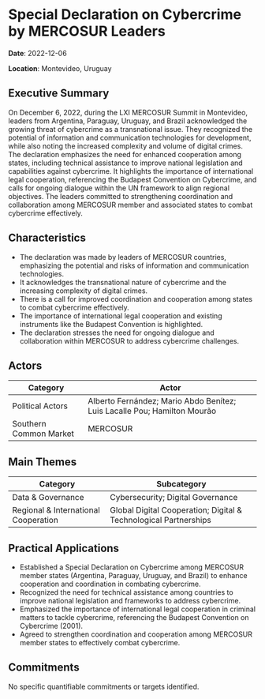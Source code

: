 # Special Declaration on Cybercrime by MERCOSUR Leaders

**Date**: 2022-12-06

**Location**: Montevideo, Uruguay

## Executive Summary

On December 6, 2022, during the LXI MERCOSUR Summit in Montevideo, leaders from Argentina, Paraguay, Uruguay, and Brazil acknowledged the growing threat of cybercrime as a transnational issue. They recognized the potential of information and communication technologies for development, while also noting the increased complexity and volume of digital crimes. The declaration emphasizes the need for enhanced cooperation among states, including technical assistance to improve national legislation and capabilities against cybercrime. It highlights the importance of international legal cooperation, referencing the Budapest Convention on Cybercrime, and calls for ongoing dialogue within the UN framework to align regional objectives. The leaders committed to strengthening coordination and collaboration among MERCOSUR member and associated states to combat cybercrime effectively.

## Characteristics

- The declaration was made by leaders of MERCOSUR countries, emphasizing the potential and risks of information and communication technologies.
- It acknowledges the transnational nature of cybercrime and the increasing complexity of digital crimes.
- There is a call for improved coordination and cooperation among states to combat cybercrime effectively.
- The importance of international legal cooperation and existing instruments like the Budapest Convention is highlighted.
- The declaration stresses the need for ongoing dialogue and collaboration within MERCOSUR to address cybercrime challenges.

## Actors

| Category | Actor |
| --- | --- |
| Political Actors | Alberto Fernández; Mario Abdo Benítez; Luis Lacalle Pou; Hamilton Mourão |
| Southern Common Market | MERCOSUR |

## Main Themes

| Category | Subcategory |
| --- | --- |
| Data & Governance | Cybersecurity; Digital Governance |
| Regional & International Cooperation | Global Digital Cooperation; Digital & Technological Partnerships |

## Practical Applications

- Established a Special Declaration on Cybercrime among MERCOSUR member states (Argentina, Paraguay, Uruguay, and Brazil) to enhance cooperation and coordination in combating cybercrime.
- Recognized the need for technical assistance among countries to improve national legislation and frameworks to address cybercrime.
- Emphasized the importance of international legal cooperation in criminal matters to tackle cybercrime, referencing the Budapest Convention on Cybercrime (2001).
- Agreed to strengthen coordination and cooperation among MERCOSUR member states to effectively combat cybercrime.

## Commitments

No specific quantifiable commitments or targets identified.